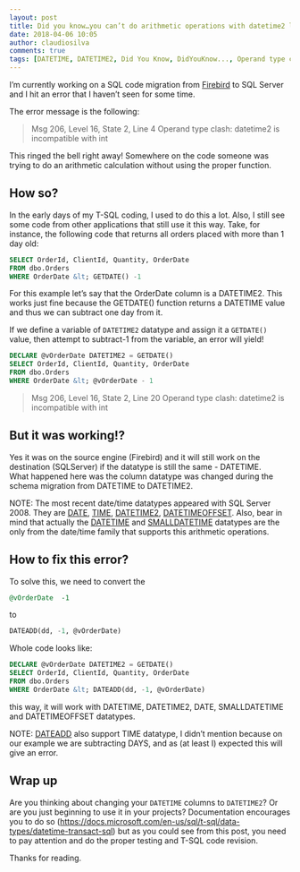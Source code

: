 ```yaml
---
layout: post
title: Did you know…you can’t do arithmetic operations with datetime2 like with datetime?
date: 2018-04-06 10:05
author: claudiosilva
comments: true
tags: [DATETIME, DATETIME2, Did You Know, DidYouKnow..., Operand type clash, SQLServer, syndicated]
---
```

I’m currently working on a SQL code migration from <a href="https://firebirdsql.org/">Firebird</a> to SQL Server and I hit an error that I haven’t seen for some time.

The error message is the following:

<blockquote>Msg 206, Level 16, State 2, Line 4
Operand type clash: datetime2 is incompatible with int</blockquote>

This ringed the bell right away! Somewhere on the code someone was trying to do an arithmetic calculation without using the proper function.

<h2>How so?</h2>

In the early days of my T-SQL coding, I used to do this a lot. Also, I still see some code from other applications that still use it this way. Take, for instance, the following code that returns all orders placed with more than 1 day old:

``` sql
SELECT OrderId, ClientId, Quantity, OrderDate
FROM dbo.Orders
WHERE OrderDate &lt; GETDATE() -1
```

For this example let’s say that the OrderDate column is a DATETIME2. This works just fine because the GETDATE() function returns a DATETIME value and thus we can subtract one day from it.

If we define a variable of `DATETIME2` datatype and assign it a `GETDATE()` value, then attempt to subtract-1 from the variable, an error will yield!

``` sql
DECLARE @vOrderDate DATETIME2 = GETDATE()
SELECT OrderId, ClientId, Quantity, OrderDate
FROM dbo.Orders
WHERE OrderDate &lt; @vOrderDate - 1
```

<blockquote>Msg 206, Level 16, State 2, Line 20
Operand type clash: datetime2 is incompatible with int</blockquote>

<h2>But it was working!?</h2>

Yes it was on the source engine (Firebird) and it will still work on the destination (SQLServer) if the datatype is still the same - DATETIME.
<br>
What happened here was the column datatype was changed during the schema migration from DATETIME to DATETIME2.

NOTE: The most recent date/time datatypes appeared with SQL Server 2008. They are <a href="https://docs.microsoft.com/en-us/sql/t-sql/data-types/date-transact-sql">DATE</a>, <a href="https://docs.microsoft.com/en-us/sql/t-sql/data-types/time-transact-sql">TIME</a>, <a href="https://docs.microsoft.com/en-us/sql/t-sql/data-types/datetime2-transact-sql">DATETIME2</a>, <a href="https://docs.microsoft.com/en-us/sql/t-sql/data-types/datetimeoffset-transact-sql">DATETIMEOFFSET</a>.
Also, bear in mind that actually the <a href="https://docs.microsoft.com/en-us/sql/t-sql/data-types/datetime-transact-sql">DATETIME</a> and <a href="https://docs.microsoft.com/en-us/sql/t-sql/data-types/smalldatetime-transact-sql">SMALLDATETIME</a> datatypes are the only from the date/time family that supports this arithmetic operations.

<h2>How to fix this error?</h2>

To solve this, we need to convert the
``` sql
@vOrderDate  -1
```
to
``` sql
DATEADD(dd, -1, @vOrderDate)
```

Whole code looks like:
``` sql
DECLARE @vOrderDate DATETIME2 = GETDATE()
SELECT OrderId, ClientId, Quantity, OrderDate
FROM dbo.Orders
WHERE OrderDate &lt; DATEADD(dd, -1, @vOrderDate)
```

this way, it will work with DATETIME, DATETIME2, DATE, SMALLDATETIME and DATETIMEOFFSET datatypes.

NOTE: <a href="https://docs.microsoft.com/en-us/sql/t-sql/functions/dateadd-transact-sql">DATEADD</a> also support TIME datatype, I didn’t mention because on our example we are subtracting DAYS, and as (at least I) expected this will give an error.

<h2>Wrap up</h2>

Are you thinking about changing your `DATETIME` columns to `DATETIME2`? Or are you just beginning to use it in your projects?
Documentation encourages you to do so (https://docs.microsoft.com/en-us/sql/t-sql/data-types/datetime-transact-sql) but as you could see from this post, you need to pay attention and do the proper testing and T-SQL code revision.

Thanks for reading.
